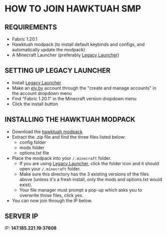 # HOW TO JOIN HAWKTUAH SMP

## REQUIREMENTS
- Fabric 1.20.1
- Hawktuah modpack (to install default keybinds and configs, and automatically update the modpack)
- A Minecraft Launcher (preferably [Legacy Launcher](https://llaun.ch))

## SETTING UP LEGACY LAUNCHER
- Install [Legacy Launcher](https://llaun.ch)
- Make an [ely.by](https://ely.by/) account through the "create and manage accounts" in the account dropdown menu
- Find "Fabric 1.20.1" in the Minecraft version dropdown menu
- Click the install button

## INSTALLING THE HAWKTUAH MODPACK
- Download the [hawktuah modpack](https://github.com/cobbdzon/hawktuah-smp/archive/refs/heads/main.zip)
- Extract the .zip file and find the three files listed below:
  - config folder
  - mods folder
  - options.txt file
- Place the modpack into your `/.minecraft` folder.
  - If you are using [Legacy Launcher](https://llaun.ch), click the folder icon and it should open your `/.minecraft` folder.
  - Make sure this directory has the 3 existing versions of the files above (unless it's a fresh install, only the mods and options.txt would exist).
  - Your file manager must prompt a pop-up which asks you to overwrite those files, click yes.
- You can now join through the IP below.

## SERVER IP
IP: **147.185.221.19:37608**
